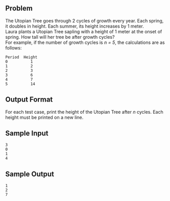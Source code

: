 ## Problem
The Utopian Tree goes through 2 cycles of growth every year. Each spring, it doubles in height. Each summer, its height increases by 1 meter.  
Laura plants a Utopian Tree sapling with a height of 1 meter at the onset of spring. How tall will her tree be after  growth cycles?  
For example, if the number of growth cycles is *n = 5*, the calculations are as follows:  
```
Period  Height
0          1
1          2
2          3
3          6
4          7
5          14
```

## Output Format
For each test case, print the height of the Utopian Tree after *n* cycles. Each height must be printed on a new line.

## Sample Input
```
3
0
1
4
```

## Sample Output
```
1
2
7
```
